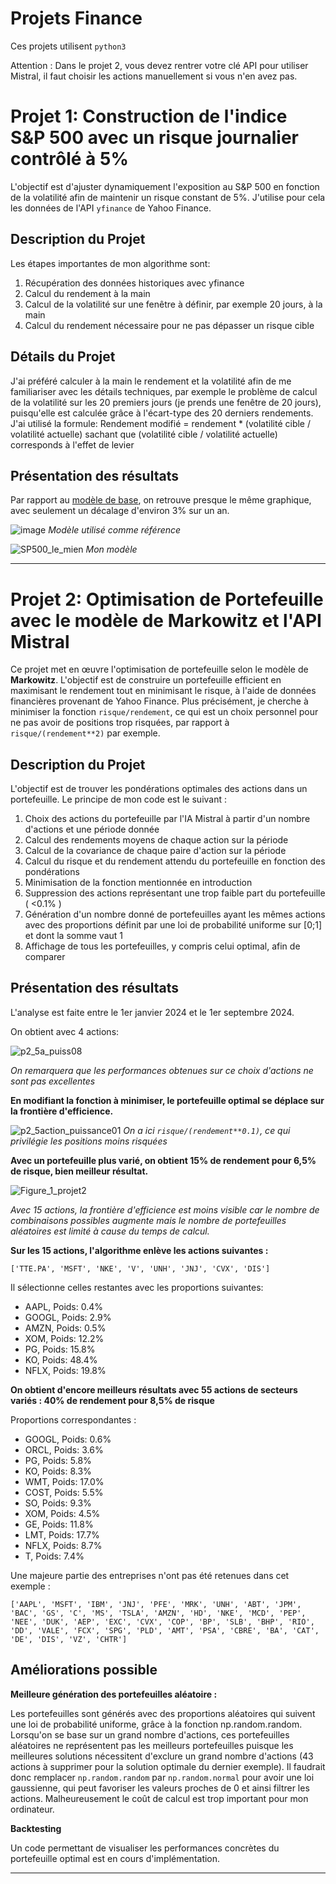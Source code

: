 # Projets Finance 


Ces projets utilisent `python3`

Attention : Dans le projet 2, vous devez rentrer votre clé API pour utiliser Mistral, il faut choisir les actions manuellement si vous n'en avez pas.
# Projet 1: Construction de l'indice S&P 500 avec un risque journalier contrôlé à 5%

L'objectif est d'ajuster dynamiquement l'exposition au S&P 500 en fonction de la volatilité afin de maintenir un risque constant de 5%. J'utilise pour cela les données de l'API `yfinance` de Yahoo Finance.

## Description du Projet

Les étapes importantes de mon algorithme sont:

1. Récupération des données historiques avec yfinance
2. Calcul du rendement à la main
3. Calcul de la volatilité sur une fenêtre à définir, par exemple 20 jours, à la main
4. Calcul du rendement nécessaire pour ne pas dépasser un risque cible

## Détails du Projet

J'ai préféré calculer à la main le rendement et la volatilité afin de me familiariser avec les détails techniques, par exemple le problème de calcul de la volatilité sur les 20 premiers jours (je prends une fenêtre de 20 jours), puisqu'elle est calculée grâce à l'écart-type des 20 derniers rendements.
J'ai utilisé la formule:
Rendement modifié = rendement * (volatilité cible / volatilité actuelle)
sachant que (volatilité cible / volatilité actuelle) corresponds à l'effet de levier

## Présentation des résultats
Par rapport au [modèle de base](https://www.spglobal.com/spdji/en/indices/multi-asset/sp-500-daily-risk-control-5-index/#overview), on retrouve presque le même graphique, avec seulement un décalage d'environ 3% sur un an.



![image](https://github.com/user-attachments/assets/ab26c652-308f-4ba0-8276-50e3b983942c)
*Modèle utilisé comme référence*

![SP500_le_mien](https://github.com/user-attachments/assets/96cc1b53-a108-4230-ae73-cc5de319ec41)
*Mon modèle*


---


# Projet 2: Optimisation de Portefeuille avec le modèle de Markowitz et l'API Mistral

Ce projet met en œuvre l'optimisation de portefeuille selon le modèle de **Markowitz**. L'objectif est de construire un portefeuille efficient en maximisant le rendement tout en minimisant le risque, à l'aide de données financières provenant de Yahoo Finance. Plus précisément, je cherche à minimiser la fonction `risque/rendement`, ce qui est un choix personnel pour ne pas avoir de positions trop risquées, par rapport à `risque/(rendement**2)` par exemple. 


## Description du Projet

L'objectif est de trouver les pondérations optimales des actions dans un portefeuille. Le principe de mon code est le suivant :

1. Choix des actions du portefeuille par l'IA Mistral à partir d'un nombre d'actions et une période donnée
2. Calcul des rendements moyens de chaque action sur la période
3. Calcul de la covariance de chaque paire d'action sur la période
4. Calcul du risque et du rendement attendu du portefeuille en fonction des pondérations
5. Minimisation de la fonction mentionnée en introduction
6. Suppression des actions représentant une trop faible part du portefeuille ( <0.1% )
7. Génération d'un nombre donné de portefeuilles ayant les mêmes actions avec des proportions définit par une loi de probabilité uniforme sur [0;1] et dont la somme vaut 1
8. Affichage de tous les portefeuilles, y compris celui optimal, afin de comparer



## Présentation des résultats
L'analyse est faite entre le 1er janvier 2024 et le 1er septembre 2024.


On obtient avec 4 actions:

![p2_5a_puiss08](https://github.com/user-attachments/assets/23492b3a-4ac7-4681-8a03-375796ebb58b)

*On remarquera que les performances obtenues sur ce choix d'actions ne sont pas excellentes*

**En modifiant la fonction à minimiser, le portefeuille optimal se déplace sur la frontière d'efficience.**



![p2_5action_puissance01](https://github.com/user-attachments/assets/d3daf5f4-415f-40ca-a271-bc326b1c00ed)
*On a ici `risque/(rendement**0.1)`, ce qui privilégie les positions moins risquées*



**Avec un portefeuille plus varié, on obtient 15% de rendement pour 6,5% de risque, bien meilleur résultat.**



![Figure_1_projet2](https://github.com/user-attachments/assets/cc11c918-98fd-4b63-8c93-0d36efb651c8)

*Avec 15 actions, la frontière d'efficience est moins visible car le nombre de combinaisons possibles augmente mais le nombre de portefeuilles aléatoires est limité à cause du temps de calcul.*

**Sur les 15 actions, l'algorithme enlève les actions suivantes :**

`['TTE.PA', 'MSFT', 'NKE', 'V', 'UNH', 'JNJ', 'CVX', 'DIS']`

Il sélectionne celles restantes avec les proportions suivantes:


- AAPL, Poids: 0.4%
- GOOGL, Poids: 2.9%
- AMZN, Poids: 0.5%
- XOM, Poids: 12.2%
- PG, Poids: 15.8%
- KO, Poids: 48.4%
- NFLX, Poids: 19.8%


**On obtient d'encore meilleurs résultats avec 55 actions de secteurs variés : 40% de rendement pour 8,5% de risque**

Proportions correspondantes :

- GOOGL, Poids: 0.6%
- ORCL, Poids: 3.6%
- PG, Poids: 5.8%
- KO, Poids: 8.3%
- WMT, Poids: 17.0%
- COST, Poids: 5.5%
- SO, Poids: 9.3%
- XOM, Poids: 4.5%
- GE, Poids: 11.8%
- LMT, Poids: 17.7%
- NFLX, Poids: 8.7%
- T, Poids: 7.4%


Une majeure partie des entreprises n'ont pas été retenues dans cet exemple :

`['AAPL', 'MSFT', 'IBM', 'JNJ', 'PFE', 'MRK', 'UNH', 'ABT', 'JPM', 'BAC', 'GS', 'C', 'MS', 'TSLA', 'AMZN', 'HD', 'NKE', 'MCD', 'PEP', 'NEE', 'DUK', 'AEP', 'EXC', 'CVX', 'COP', 'BP', 'SLB', 'BHP', 'RIO', 'DD', 'VALE', 'FCX', 'SPG', 'PLD', 'AMT', 'PSA', 'CBRE', 'BA', 'CAT', 'DE', 'DIS', 'VZ', 'CHTR']`

## Améliorations possible

**Meilleure génération des portefeuilles aléatoire :**

Les portefeuilles sont générés avec des proportions aléatoires qui suivent une loi de probabilité uniforme, grâce à la fonction np.random.random. Lorsqu'on se base sur un grand nombre d'actions, ces portefeuilles aléatoires ne représentent pas les meilleurs portefeuilles puisque les meilleures solutions nécessitent d'exclure un grand nombre d'actions (43 actions à supprimer pour la solution optimale du dernier exemple). Il faudrait donc remplacer `np.random.random` par `np.random.normal` pour avoir une loi gaussienne, qui peut favoriser les valeurs proches de 0 et ainsi filtrer les actions. Malheureusement le coût de calcul est trop important pour mon ordinateur.

**Backtesting**

Un code permettant de visualiser les performances concrètes du portefeuille optimal est en cours d'implémentation. 

---


